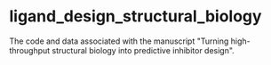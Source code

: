 # ligand_design_structural_biology
The code and data associated with the manuscript "Turning high-throughput structural biology into predictive inhibitor design".

